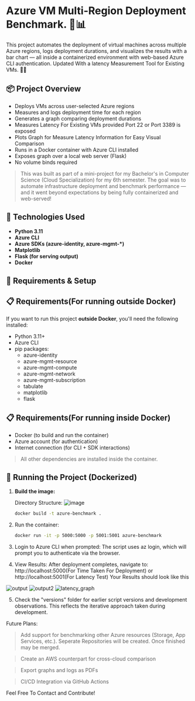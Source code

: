 # Azure VM Multi-Region Deployment Benchmark. 🔧📊

This project automates the deployment of virtual machines across multiple Azure regions, logs deployment durations, and visualizes the results with a bar chart — all inside a containerized environment with web-based Azure CLI authentication. Updated With a latency Measurement Tool for Existing VMs. 🐳✨

## 📦 Project Overview

- Deploys VMs across user-selected Azure regions
- Measures and logs deployment time for each region
- Generates a graph comparing deployment durations
- Measures Latency For Existing VMs provided Port 22 or Port 3389 is exposed
- Plots Graph for Measure Latency Information for Easy Visual Comparison
- Runs in a Docker container with Azure CLI installed
- Exposes graph over a local web server (Flask)
- No volume binds required

> This was built as part of a mini-project for my Bachelor's in Computer Science (Cloud Specialization) for my 6th semester. The goal was to automate infrastructure deployment and benchmark performance — and it went beyond expectations by being fully containerized and web-served!

## 🚀 Technologies Used

- **Python 3.11**
- **Azure CLI**
- **Azure SDKs (azure-identity, azure-mgmt-*)**
- **Matplotlib**
- **Flask (for serving output)**
- **Docker**

## 🧰 Requirements & Setup


   ## 📋 Requirements(For running outside Docker)

   If you want to run this project **outside Docker**, you'll need the following installed:

   - Python 3.11+
   - Azure CLI
   - pip packages:
     - azure-identity
     - azure-mgmt-resource
     - azure-mgmt-compute
     - azure-mgmt-network
     - azure-mgmt-subscription
     - tabulate
     - matplotlib
     - flask


   ## 📋 Requirements(For running inside Docker)

   - Docker (to build and run the container)
   - Azure account (for authentication)
   - Internet connection (for CLI + SDK interactions)

   > All other dependencies are installed inside the container.


## 🐳 Running the Project (Dockerized)

1. **Build the image:**

   Directory Structure: ![image](https://github.com/user-attachments/assets/c8172ef1-9266-4e6e-96c7-a214fe1ba33d)


   ```bash
   docker build -t azure-benchmark .

2. Run the container:

   ```bash
   docker run -it -p 5000:5000 -p 5001:5001 azure-benchmark

3. Login to Azure CLI when prompted: The script uses az login, which will prompt you to authenticate via the browser.

4. View Results: After deployment completes, navigate to:  http://localhost:5000(For Time Taken For Deployment) or http://localhost:5001(For Latency Test) Your Results should look like this

![output](https://github.com/user-attachments/assets/e0a5e034-59dc-4c5b-8cfd-9d363b6bc49c)
![output2](https://github.com/user-attachments/assets/c7592c80-1b9d-45de-a79f-286ef82cdc79)
![latency_graph](https://github.com/user-attachments/assets/c1b08883-8e0f-43cb-afab-807e46c6d08c)



5. Check the "versions" folder for earlier script versions and development observations. This reflects the iterative approach taken during development.


Future Plans:
> Add support for benchmarking other Azure resources (Storage, App Services, etc.). Seperate Repositories will be created. Once finished may be merged.

> Create an AWS counterpart for cross-cloud comparison

> Export graphs and logs as PDFs

> CI/CD Integration via GitHub Actions


Feel Free To Contact and Contribute!
